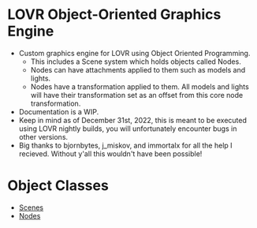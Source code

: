 # LOVR Object-Oriented Graphics Engine
* Custom graphics engine for LOVR using Object Oriented Programming.
  * This includes a Scene system which holds objects called Nodes.
  * Nodes can have attachments applied to them such as models and lights.
  * Nodes have a transformation applied to them. All models and lights will have their transformation set as an offset from this core node transformation.
* Documentation is a WIP.
* Keep in mind as of December 31st, 2022, this is meant to be executed using LOVR nightly builds, you will unfortunately encounter bugs in other versions.
* Big thanks to bjornbytes, j_miskov, and immortalx for all the help I recieved. Without y'all this wouldn't have been possible!

# Object Classes
- [Scenes](https://razorboot.github.io/LOVR-OOP-Graphics-Engine/documentation/scene)
- [Nodes](https://razorboot.github.io/LOVR-OOP-Graphics-Engine/documentation/node)